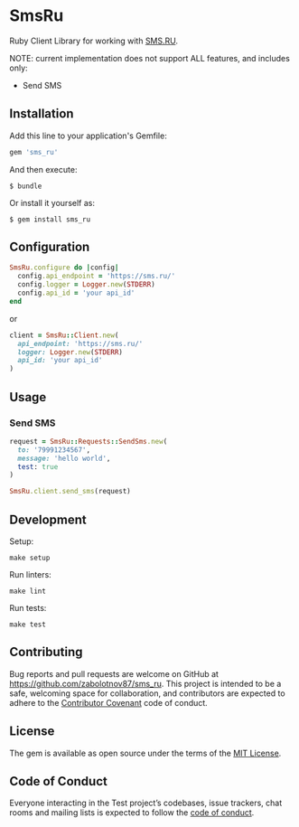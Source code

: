# SmsRu

Ruby Client Library for working with [SMS.RU](https://sms.ru).

NOTE: current implementation does not support ALL features, and includes only:

  * Send SMS

## Installation

Add this line to your application's Gemfile:

```ruby
gem 'sms_ru'
```

And then execute:

    $ bundle

Or install it yourself as:

    $ gem install sms_ru

## Configuration

```ruby
SmsRu.configure do |config|
  config.api_endpoint = 'https://sms.ru/'
  config.logger = Logger.new(STDERR)
  config.api_id = 'your api_id'
end
```

or

```ruby
client = SmsRu::Client.new(
  api_endpoint: 'https://sms.ru/'
  logger: Logger.new(STDERR)
  api_id: 'your api_id'
)
```

## Usage

### Send SMS

```ruby
request = SmsRu::Requests::SendSms.new(
  to: '79991234567',
  message: 'hello world',
  test: true
)

SmsRu.client.send_sms(request)
```

## Development

Setup:

```console
make setup
```

Run linters:

```console
make lint
```

Run tests:

```console
make test
```

## Contributing

Bug reports and pull requests are welcome on GitHub at https://github.com/zabolotnov87/sms_ru. This project is intended to be a safe, welcoming space for collaboration, and contributors are expected to adhere to the [Contributor Covenant](http://contributor-covenant.org) code of conduct.

## License

The gem is available as open source under the terms of the [MIT License](https://opensource.org/licenses/MIT).

## Code of Conduct

Everyone interacting in the Test project’s codebases, issue trackers, chat rooms and mailing lists is expected to follow the [code of conduct](https://github.com/zabolotnov87/sms_ru/blob/master/CODE_OF_CONDUCT.md).
